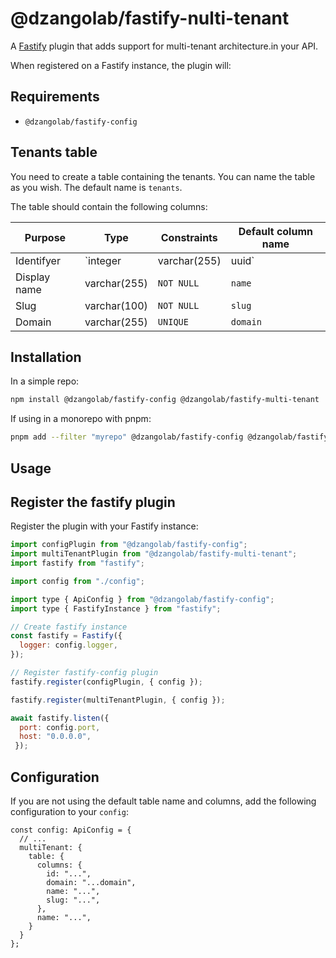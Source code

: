 # @dzangolab/fastify-nulti-tenant

A [Fastify](https://github.com/fastify/fastify) plugin that adds support for multi-tenant architecture.in your API.

When registered on a Fastify instance, the plugin will:

## Requirements

* `@dzangolab/fastify-config`

## Tenants table

You need to create a table containing the tenants. You can name the table as you wish. The default name is `tenants`.

The table should contain the following columns:

| Purpose      | Type                            | Constraints |  Default column name |
|--------------|---------------------------------|-------------|----------------------|
| Identifyer   | `integer | varchar(255) | uuid` | `PK`        | `id`                 |
| Display name | varchar(255)                    | `NOT NULL`  | `name`               |
| Slug         | varchar(100)                    | `NOT NULL`  | `slug`               |
| Domain       | varchar(255)                    | `UNIQUE`    | `domain`             |

## Installation

In a simple repo:

```bash
npm install @dzangolab/fastify-config @dzangolab/fastify-multi-tenant
```

If using in a monorepo with pnpm:

```bash
pnpm add --filter "myrepo" @dzangolab/fastify-config @dzangolab/fastify-multi-tenant
```

## Usage

## Register the fastify plugin

Register the plugin with your Fastify instance:

```javascript
import configPlugin from "@dzangolab/fastify-config";
import multiTenantPlugin from "@dzangolab/fastify-multi-tenant";
import fastify from "fastify";

import config from "./config";

import type { ApiConfig } from "@dzangolab/fastify-config";
import type { FastifyInstance } from "fastify";

// Create fastify instance
const fastify = Fastify({
  logger: config.logger,
});

// Register fastify-config plugin
fastify.register(configPlugin, { config });

fastify.register(multiTenantPlugin, { config });

await fastify.listen({
  port: config.port,
  host: "0.0.0.0",
 });
```

## Configuration

If you are not using the default table name and columns, add the following configuration to your `config`:

```
const config: ApiConfig = {
  // ...
  multiTenant: {
    table: {
      columns: {
        id: "...",
        domain: "...domain",
        name: "...",
        slug: "...",
      },
      name: "...",
    }
  }
};
```
